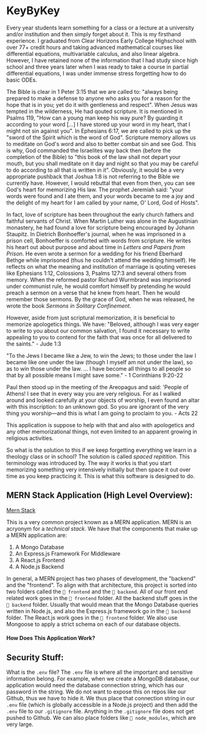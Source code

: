 # KeyByKey
Every year students learn something for a class or a lecture at a university and/or institution and then simply forget about it. This is my firsthand experience. I graduated from Clear Horizons Early College Highschool with over 77+ credit hours and taking advanced mathematical courses like differential equations, multivariable calculus, and also linear algebra. However, I have retained none of the information that I had study since high school and three years later when I was ready to take a course in partial differential equations, I was under immense stress forgetting how to do basic ODEs.

The Bible is clear in 1 Peter 3:15 that we are called to: "always being prepared to make a defense to anyone who asks you for a reason for the hope that is in you; yet do it with gentleness and respect". When Jesus was tempted in the wilderness, He had qouted scripture. It is mentioned in Psalms 119, "How can a young man keep his way pure? By guarding it according to your word [...] I have stored up your word in my heart, that I might not sin against you". In Ephesians 6:17, we are called to pick up the "sword of the Spirit which is the word of God". Scripture memory allows us to meditate on God's word and also to better combat sin and see God. This is why, God commanded the Israelites way back then (before the completion of the Bible) to "this book of the law shall not depart your mouth, but you shall meditate on it day and night so that you may be careful to do according to all that is written in it". Obviously, it would be a very appropriate pushback that Joshua 1:8 is not referring to the Bible we currently have. However, I would rebuttal that even from then, you can see God's heart for memorizing His law. The prophet Jeremiah said: "your words were found and I ate them, and your words became to me a joy and the delight of my heart for I am called by your name, O' Lord, God of Hosts".

In fact, love of scripture has been throughout the early church fathers and faithful servants of Christ. When Martin Luther was alone in the Augustinian monastery, he had found a love for scripture being encouraged by Johann Staupitz. In Dietrich Bonhoeffer's journal, when he was imprisoned in a prison cell, Bonhoeffer is comforted with words from scripture. He writes his heart out about purpose and about time in *Letters and Papers from Prison*. He even wrote a sermon for a wedding for his friend Eberhard Bethge while imprisoned (thus he couldn't attend the wedding himself). He reflects on what the meaning and institution of marriage is qouting vereses like Ephesians 1:12, Colossions 3, Psalms 127:3 and several others from memory. When the reformed pastor Richard Wurmbrand was imprisoned under communist rule, he would comfort himself by pretending he would preach a sermon on a verse that he knew from heart. Then he would remember those sermons. By the grace of God, when he was released, he wrote the book *Sermons in Solitary Confinement*.

However, aside from just scriptural memorization, it is beneficial to memorize apologetics things. We have: "Beloved, although I was very eager to write to you about our common salvation, I found it necessary to write appealing to you to contend for the faith that was once for all delivered to the saints." - Jude 1:3

"To the Jews I became like a Jew, to win the Jews; to those under the law I became like one under the law (though I myself am not under the law), so as to win those under the law. ... I have become all things to all people so that by all possible means I might save some." - 1 Corinthians 9:20-22

Paul then stood up in the meeting of the Areopagus and said: 'People of Athens! I see that in every way you are very religious. For as I walked around and looked carefully at your objects of worship, I even found an altar with this inscription: to an unknown god. So you are ignorant of the very thing you worship—and this is what I am going to proclaim to you. - Acts 22

This application is suppose to help with that and also with apologetics and any other memorizational things, not even limited to an apparent growing in religious activities.

So what is the solution to this if we keep forgetting everything we learn in a theology class or in school? The solution is called *spaced repitition*. This terminology was introduced by. The way it works is that you start memorizing something very intensively initially but then space it out over time as you keep practicing it. This is what this software is designed to do.

## MERN Stack Application (High Level Overview):
[Mern Stack](./frontend/public/MERN%20Logo.jpg)

This is a very common project known as a MERN application. MERN is an acryonym for a *technical stack*. We have that the components that make up a MERN application are:
1. A Mongo Database
2. An Express.js Framework For Middleware
3. A React.js Frontend
4. A Node.js Backend

In general, a MERN project has two phases of development, the "backend" and the "frontend". To align with that architecture, this project is sorted into two folders called the `📁 frontend` and the `📁 backend`. All of our front end related work goes in the `📁 frontend` folder. All the backend stuff goes in the `📁 backend` folder. Usually that would mean that the Mongo Database queries written in Node.js, and also the Express.js framework go in the `📁 backend` folder. The React.js work goes in the `📁 frontend` folder. We also use Mongoose to apply a strict schema on each of our database objects.

#### How Does This Application Work?

## Security Stuff:
What is the `.env` file? The `.env` file is where all the important and sensitive information belong. For example, when we create a MongoDB database, our application would need the database connection string, which has our password in the string. We do not want to expose this on repos like our Github, thus we have to hide it. We thus place that connection string in our `.env` file (which is globally accessible in a Node.js project) and then add the `.env` file to our `.gitignore` file. Anything in the `.gitignore` file does not get pushed to Github. We can also place folders like `📁 node_modules`, which are very large.